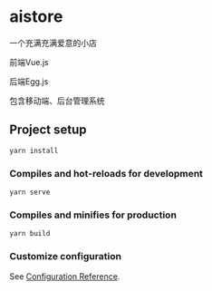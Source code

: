 # aistore

一个充满充满爱意的小店

前端Vue.js

后端Egg.js

包含移动端、后台管理系统

## Project setup

```
yarn install
```

### Compiles and hot-reloads for development
```
yarn serve
```

### Compiles and minifies for production
```
yarn build
```

### Customize configuration
See [Configuration Reference](https://cli.vuejs.org/config/).
